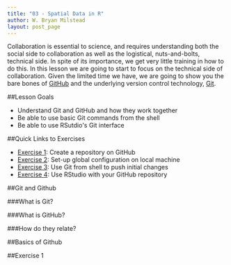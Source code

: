 ```yaml
---
title: "03 - Spatial Data in R"
author: W. Bryan Milstead
layout: post_page
---
```




Collaboration is essential to science, and requires understanding both the social side to collaboration as well as the logistical, nuts-and-bolts, technical side.  In spite of its importance, we get very little training in how to do this.  In this lesson we are going to start to focus on the technical side of collaboration.  Given the limited time we have, we are going to show you the bare bones of [GitHub](https://github.com) and the underlying version control technology, [Git](https://git-scm.com/).  

##Lesson Goals
- Understand Git and GitHub and how they work together
- Be able to use basic Git commands from the shell
- Be able to use RSutdio's Git interface

##Quick Links to Exercises
- [Exercise 1](#exercise-1): Create a repository on GitHub
- [Exercise 2](#exercise-2): Set-up global configuration on local machine
- [Exercise 3](#exercise-3): Use Git from shell to push initial changes
- [Exercise 4](#exercise-4): Use RStudio with your GitHub repository

##Git and Github

###What is Git?

###What is GitHub?

###How do they relate?

##Basics of Github

##Exercise 1
